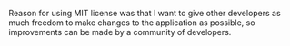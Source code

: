 Reason for using MIT license was that I want to give other developers as much freedom to make changes to the application as possible, so improvements can be made by a community of developers.
